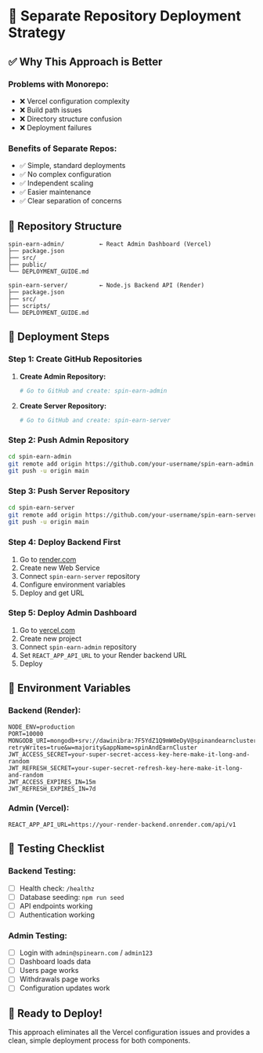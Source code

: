 # 🎯 **Separate Repository Deployment Strategy**

## ✅ **Why This Approach is Better**

### **Problems with Monorepo:**
- ❌ Vercel configuration complexity
- ❌ Build path issues
- ❌ Directory structure confusion
- ❌ Deployment failures

### **Benefits of Separate Repos:**
- ✅ Simple, standard deployments
- ✅ No complex configuration
- ✅ Independent scaling
- ✅ Easier maintenance
- ✅ Clear separation of concerns

## 📁 **Repository Structure**

```
spin-earn-admin/          ← React Admin Dashboard (Vercel)
├── package.json
├── src/
├── public/
└── DEPLOYMENT_GUIDE.md

spin-earn-server/         ← Node.js Backend API (Render)
├── package.json
├── src/
├── scripts/
└── DEPLOYMENT_GUIDE.md
```

## 🚀 **Deployment Steps**

### **Step 1: Create GitHub Repositories**

1. **Create Admin Repository:**
   ```bash
   # Go to GitHub and create: spin-earn-admin
   ```

2. **Create Server Repository:**
   ```bash
   # Go to GitHub and create: spin-earn-server
   ```

### **Step 2: Push Admin Repository**

```bash
cd spin-earn-admin
git remote add origin https://github.com/your-username/spin-earn-admin.git
git push -u origin main
```

### **Step 3: Push Server Repository**

```bash
cd spin-earn-server
git remote add origin https://github.com/your-username/spin-earn-server.git
git push -u origin main
```

### **Step 4: Deploy Backend First**

1. Go to [render.com](https://render.com)
2. Create new Web Service
3. Connect `spin-earn-server` repository
4. Configure environment variables
5. Deploy and get URL

### **Step 5: Deploy Admin Dashboard**

1. Go to [vercel.com](https://vercel.com)
2. Create new project
3. Connect `spin-earn-admin` repository
4. Set `REACT_APP_API_URL` to your Render backend URL
5. Deploy

## 🔧 **Environment Variables**

### **Backend (Render):**
```
NODE_ENV=production
PORT=10000
MONGODB_URI=mongodb+srv://dawinibra:7F5YdZ1Q9mW0eDyV@spinandearncluster.foyahag.mongodb.net/?retryWrites=true&w=majority&appName=spinAndEarnCluster
JWT_ACCESS_SECRET=your-super-secret-access-key-here-make-it-long-and-random
JWT_REFRESH_SECRET=your-super-secret-refresh-key-here-make-it-long-and-random
JWT_ACCESS_EXPIRES_IN=15m
JWT_REFRESH_EXPIRES_IN=7d
```

### **Admin (Vercel):**
```
REACT_APP_API_URL=https://your-render-backend.onrender.com/api/v1
```

## 🎯 **Testing Checklist**

### **Backend Testing:**
- [ ] Health check: `/healthz`
- [ ] Database seeding: `npm run seed`
- [ ] API endpoints working
- [ ] Authentication working

### **Admin Testing:**
- [ ] Login with `admin@spinearn.com` / `admin123`
- [ ] Dashboard loads data
- [ ] Users page works
- [ ] Withdrawals page works
- [ ] Configuration updates work

## 🚀 **Ready to Deploy!**

This approach eliminates all the Vercel configuration issues and provides a clean, simple deployment process for both components.
